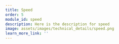 ```yaml
---
title: Speed
order: 5
module_id: speed
description: Here is the description for speed
image: assets/images/technical_details/speed.png
learn_more_link: ''
---
```

